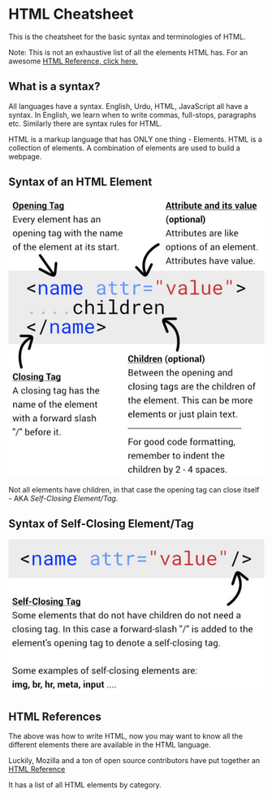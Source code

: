 # HTML Cheatsheet
This is the cheatsheet for the basic syntax and terminologies of HTML.

Note: This is not an exhaustive list of all the elements HTML has. For an awesome [HTML Reference, click here.](https://developer.mozilla.org/en-US/docs/Web/HTML/Element)

## What is a syntax?
All languages have a syntax. English, Urdu, HTML, JavaScript all have a syntax. In English, we learn when to write commas, full-stops, paragraphs etc. Similarly there are syntax rules for HTML.

HTML is a markup language that has ONLY one thing - Elements. HTML is a collection of elements. A combination of elements are used to build a webpage.

## Syntax of an HTML Element

![Basic Syntax](html-cheatsheet.jpg)

Not all elements have children, in that case the opening tag can close itself - AKA *Self-Closing Element/Tag*.

## Syntax of Self-Closing Element/Tag
![Self-Closing Element](html-cheatsheet-self-closing.jpg)

## HTML References
The above was how to write HTML, now you may want to know all the different elements there are available in the HTML language.

Luckily, Mozilla and a ton of open source contributors have put together an [HTML Reference](https://developer.mozilla.org/en-US/docs/Web/HTML/Element)

It has a list of all HTML elements by category.